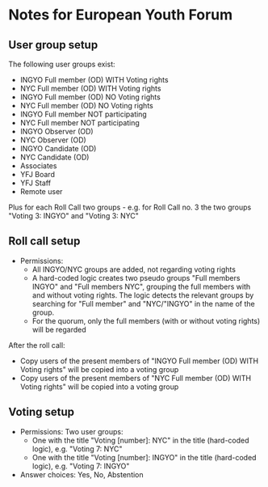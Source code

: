 # Notes for European Youth Forum

## User group setup

The following user groups exist:
- INGYO Full member (OD) WITH Voting rights
- NYC Full member (OD) WITH Voting rights
- INGYO Full member (OD) NO Voting rights
- NYC Full member (OD) NO Voting rights
- INGYO Full member NOT participating
- NYC Full member NOT participating
- INGYO Observer (OD)
- NYC Observer (OD)
- INGYO Candidate (OD)
- NYC Candidate (OD)
- Associates
- YFJ Board
- YFJ Staff
- Remote user

Plus for each Roll Call two groups - e.g. for Roll Call no. 3 the two groups "Voting 3: INGYO" and "Voting 3: NYC"

## Roll call setup

- Permissions:
  - All INGYO/NYC groups are added, not regarding voting rights
  - A hard-coded logic creates two pseudo groups "Full members INGYO" and "Full members NYC", grouping the full members with and without voting rights. The logic detects the relevant groups by searching for "Full member" and "NYC/"INGYO" in the name of the group.
  - For the quorum, only the full members (with or without voting rights) will be regarded

After the roll call:
  - Copy users of the present members of "INGYO Full member (OD) WITH Voting rights" will be copied into a voting group
  - Copy users of the present members of "NYC Full member (OD) WITH Voting rights" will be copied into a voting group

## Voting setup

- Permissions: Two user groups:
  - One with the title "Voting [number]: NYC" in the title (hard-coded logic), e.g. "Voting 7: NYC"
  - One with the title "Voting [number]: INGYO" in the title (hard-coded logic), e.g. "Voting 7: INGYO"
- Answer choices: Yes, No, Abstention
